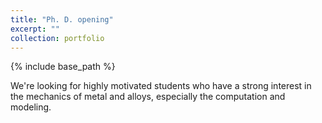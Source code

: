 ```yaml
---
title: "Ph. D. opening"
excerpt: ""
collection: portfolio
---
```

{% include base_path %}

We're looking for highly motivated students who have a strong interest in the mechanics of metal and alloys, especially the computation and modeling.